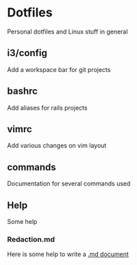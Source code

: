 # Dotfiles
Personal dotfiles and Linux stuff in general

## i3/config
Add a workspace bar for git projects

## bashrc
Add aliases for rails projects

## vimrc
Add various changes on vim layout

## commands
Documentation for several commands used

## Help
Some help

### Redaction.md
Here is some help to write a [.md document](https://guides.github.com/features/mastering-markdown/)
